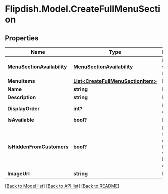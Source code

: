 # Flipdish.Model.CreateFullMenuSection
## Properties

Name | Type | Description | Notes
------------ | ------------- | ------------- | -------------
**MenuSectionAvailability** | [**MenuSectionAvailability**](MenuSectionAvailability.md) | Menu section availability | [optional] 
**MenuItems** | [**List&lt;CreateFullMenuSectionItem&gt;**](CreateFullMenuSectionItem.md) | Menu items | [optional] 
**Name** | **string** | Name | [optional] 
**Description** | **string** | Description | [optional] 
**DisplayOrder** | **int?** | Display order | [optional] 
**IsAvailable** | **bool?** | Is available | [optional] 
**IsHiddenFromCustomers** | **bool?** | Is hidden from customer. Perhaps when the item is out of stock. | [optional] 
**ImageUrl** | **string** | Image url | [optional] 

[[Back to Model list]](../README.md#documentation-for-models) [[Back to API list]](../README.md#documentation-for-api-endpoints) [[Back to README]](../README.md)

